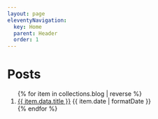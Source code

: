 ```yaml
---
layout: page
eleventyNavigation:
  key: Home
  parent: Header
  order: 1
---
```


# Posts

<ol class="stack list">
  {% for item in collections.blog | reverse %}
  <li>
    <a href="{{ item.url}}">{{ item.data.title }}</a>
    <time datetime="{{ item.date | toISO }}">{{ item.date | formatDate }}</time>
  </li>
  {% endfor %}
</ol>
